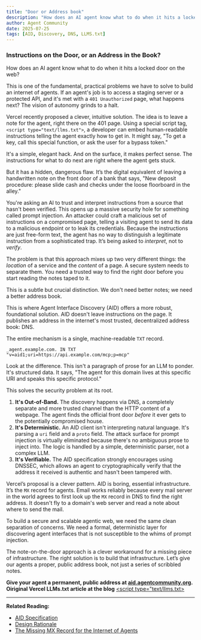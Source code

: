 ```yaml
---
title: "Door or Address book"
description: "How does an AI agent know what to do when it hits a locked door on the web?"
author: Agent Community
date: 2025-07-25
tags: [AID, Discovery, DNS, LLMS.txt]
---
```


### Instructions on the Door, or an Address in the Book?

How does an AI agent know what to do when it hits a locked door on the web?

This is one of the fundamental, practical problems we have to solve to build an internet of agents. If an agent's job is to access a staging server or a protected API, and it's met with a `401 Unauthorized` page, what happens next? The vision of autonomy grinds to a halt.

Vercel recently proposed a clever, intuitive solution. The idea is to leave a note for the agent, right there on the 401 page. Using a special script tag, `<script type="text/llms.txt">`, a developer can embed human-readable instructions telling the agent exactly how to get in. It might say, "To get a key, call this special function, or ask the user for a bypass token."

It's a simple, elegant hack. And on the surface, it makes perfect sense. The instructions for what to do next are right where the agent gets stuck.

But it has a hidden, dangerous flaw. It’s the digital equivalent of leaving a handwritten note on the front door of a bank that says, "New deposit procedure: please slide cash and checks under the loose floorboard in the alley."

You're asking an AI to trust and interpret instructions from a source that hasn't been verified. This opens up a massive security hole for something called prompt injection. An attacker could craft a malicious set of instructions on a compromised page, telling a visiting agent to send its data to a malicious endpoint or to leak its credentials. Because the instructions are just free-form text, the agent has no way to distinguish a legitimate instruction from a sophisticated trap. It’s being asked to *interpret*, not to *verify*.

The problem is that this approach mixes up two very different things: the *location* of a service and the *content* of a page. A secure system needs to separate them. You need a trusted way to find the right door before you start reading the notes taped to it.

This is a subtle but crucial distinction. We don't need better notes; we need a better address book.

This is where Agent Interface Discovery (AID) offers a more robust, foundational solution. AID doesn't leave instructions on the page. It publishes an address in the internet's most trusted, decentralized address book: DNS.

The entire mechanism is a single, machine-readable `TXT` record.

`_agent.example.com. IN TXT "v=aid1;uri=https://api.example.com/mcp;p=mcp"`

Look at the difference. This isn't a paragraph of prose for an LLM to ponder. It's structured data. It says, "The agent for this domain lives at this specific URI and speaks this specific protocol."

This solves the security problem at its root.

1.  **It's Out-of-Band.** The discovery happens via DNS, a completely separate and more trusted channel than the HTTP content of a webpage. The agent finds the official front door *before* it ever gets to the potentially compromised house.
2.  **It's Deterministic.** An AID client isn't interpreting natural language. It's parsing a `uri` field and a `proto` field. The attack surface for prompt injection is virtually eliminated because there's no ambiguous prose to inject into. The logic is handled by a simple, deterministic parser, not a complex LLM.
3.  **It's Verifiable.** The AID specification strongly encourages using DNSSEC, which allows an agent to cryptographically verify that the address it received is authentic and hasn't been tampered with.

Vercel’s proposal is a clever pattern. AID is boring, essential infrastructure. It’s the `MX` record for agents. Email works reliably because every mail server in the world agrees to first look up the `MX` record in DNS to find the right address. It doesn't fly to a domain's web server and read a note about where to send the mail.

To build a secure and scalable agentic web, we need the same clean separation of concerns. We need a formal, deterministic layer for discovering agent interfaces that is not susceptible to the whims of prompt injection.

The note-on-the-door approach is a clever workaround for a missing piece of infrastructure. The right solution is to build that infrastructure. Let’s give our agents a proper, public address book, not just a series of scribbled notes.

**Give your agent a permanent, public address at [aid.agentcommunity.org](https://aid.agentcommunity.org).**
**Oiriginal Vercel LLMs.txt article at the blog**  [<script type="text/llms.txt>](https://vercel.com/blog/a-proposal-for-inline-llm-instructions-in-html)

---

**Related Reading:**

- [AID Specification](../specification.md)
- [Design Rationale](../rationale.md)
- [The Missing MX Record for the Internet of Agents](missing-record.md)
